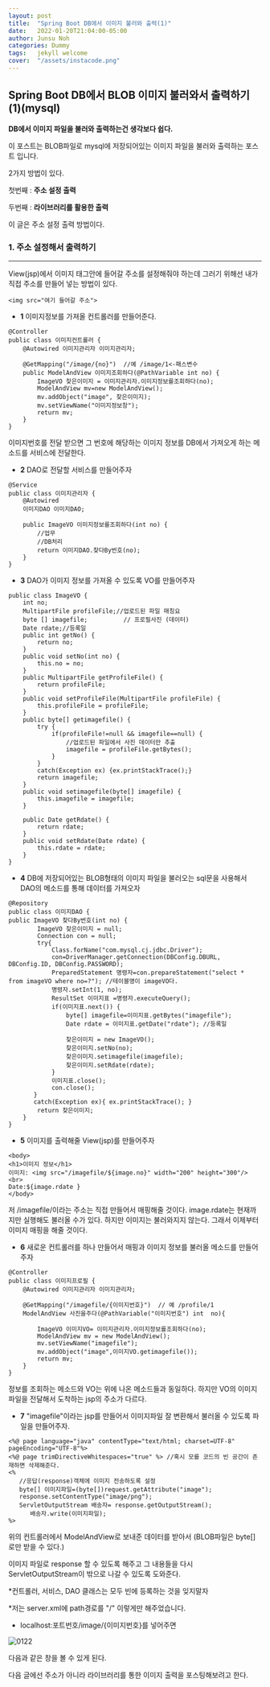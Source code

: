 ```yaml
---
layout: post
title:  "Spring Boot DB에서 이미지 불러와 출력(1)"
date:   2022-01-20T21:04:00-05:00
author: Junsu Noh
categories: Dummy
tags:	jekyll welcome
cover:  "/assets/instacode.png"
---
```




## Spring Boot DB에서 BLOB 이미지 불러와서 출력하기(1)(mysql)



**DB에서 이미지 파일을 불러와 출력하는건 생각보다 쉽다.** 

이 포스트는 BLOB파일로 mysql에 저장되어있는 이미지 파일을 불러와 출력하는 포스트 입니다.

2가지 방법이 있다. 

첫번째 : **주소 설정 출력**

두번째 : **라이브러리를 활용한 출력**

이 글은 주소 설정 출력 방법이다.



### 1. 주소 설정해서 출력하기

------

View(jsp)에서 이미지 태그안에 들어갈 주소를 설정해줘야 하는데 그러기 위해선 내가 직접 주소를 만들어 넣는 방법이 있다. 

```
<img src="여기 들어갈 주소">
```



- **1** 이미지정보를 가져올 컨트롤러를 만들어준다. 

```
@Controller
public class 이미지컨트롤러 {
	@Autowired 이미지관리자 이미지관리자;

	@GetMapping("/image/{no}")  //예 /image/1<-패스변수
	public ModelAndView 이미지조회하다(@PathVariable int no) {
		ImageVO 찾은이미지 = 이미지관리자.이미지정보를조회하다(no);
		ModelAndView mv=new ModelAndView();
		mv.addObject("image", 찾은이미지);
		mv.setViewName("이미지정보창");
		return mv;
	}
}

```

이미지번호를 전달 받으면 그 번호에 해당하는 이미지 정보를 DB에서 가져오게 하는 메소드를 서비스에 전달한다.



- **2** DAO로 전달할 서비스를 만들어주자

```
@Service
public class 이미지관리자 {
   	@Autowired
	이미지DAO 이미지DAO;

	public ImageVO 이미지정보를조회하다(int no) {
		//업무
		//DB처리
		return 이미지DAO.찾다By번호(no);
	}
}

```



- **3** DAO가 이미지 정보를 가져올 수 있도록 VO를 만들어주자

```
public class ImageVO {
	int no;
	MultipartFile profileFile;//업로드된 파일 매칭요
	byte [] imagefile;          // 프로필사진 (데이터)    
	Date rdate;//등록일
	public int getNo() {
		return no;
	}
	public void setNo(int no) {
		this.no = no;
	}	
	public MultipartFile getProfileFile() {
		return profileFile;
	}
	public void setProfileFile(MultipartFile profileFile) {
		this.profileFile = profileFile;
	}
	public byte[] getimagefile() {
		try {
			if(profileFile!=null && imagefile==null) {
				//업로드된 파일에서 사진 데이터만 추출
				imagefile = profileFile.getBytes();
			}
		}
		catch(Exception ex) {ex.printStackTrace();}
		return imagefile;
	}
	public void setimagefile(byte[] imagefile) {
		this.imagefile = imagefile;
	}
	
	public Date getRdate() {
		return rdate;
	}
	public void setRdate(Date rdate) {
		this.rdate = rdate;
	}
}
```



- **4** DB에 저장되어있는 BLOB형태의 이미지 파일을 불러오는 sql문을 사용해서 DAO의 메소드를 통해 데이터를 가져오자

```
@Repository
public class 이미지DAO {
public ImageVO 찾다By번호(int no) {
		ImageVO 찾은이미지 = null;
		Connection con = null;		 
	    try{
	        Class.forName("com.mysql.cj.jdbc.Driver");
	        con=DriverManager.getConnection(DBConfig.DBURL, DBConfig.ID, DBConfig.PASSWORD);
	        PreparedStatement 명령자=con.prepareStatement("select * from imageVO where no=?"); //테이블명이 imageVO다.
	        명령자.setInt(1, no);
	        ResultSet 이미지표 =명령자.executeQuery();
	        if(이미지표.next()) {
	        	byte[] imagefile=이미지표.getBytes("imagefile");
	        	Date rdate = 이미지표.getDate("rdate"); //등록일
	        	
	        	찾은이미지 = new ImageVO();
	        	찾은이미지.setNo(no);
	        	찾은이미지.setimagefile(imagefile);
	        	찾은이미지.setRdate(rdate);	        	
	        } 
	        이미지표.close();	        
	        con.close();
	   }
	   catch(Exception ex){ ex.printStackTrace(); }
	    return 찾은이미지;
	}
}
```



- **5** 이미지를 출력해줄 View(jsp)를 만들어주자

```
<body>
<h1>이미지 정보</h1>
이미지: <img src="/imagefile/${image.no}" width="200" height="300"/><br> 
Date:${image.rdate }
</body>
```

저 /imagefile/이라는 주소는 직접 만들어서 매핑해줄 것이다. image.rdate는 현재까지만 실행해도 불러올 수가 있다. 하지만 이미지는 불러와지지 않는다. 그래서 이제부터 이미지 매핑을 해줄 것이다.



- **6** 새로운 컨트롤러를 하나 만들어서 매핑과 이미지 정보를 불러올 메소드를 만들어주자

```
@Controller
public class 이미지프로필 {
	@Autowired 이미지관리자 이미지관리자; 
 
	@GetMapping("/imagefile/{이미지번호}")  // 예 /profile/1
	ModelAndView 사진을주다(@PathVariable("이미지번호") int  no){
		
		ImageVO 이미지VO= 이미지관리자.이미지정보를조회하다(no);
		ModelAndView mv = new ModelAndView();
		mv.setViewName("imagefile");
		mv.addObject("image",이미지VO.getimagefile());
		return mv;
	}
}
```

정보를 조회하는 메소드와 VO는 위에 나온 메소드들과 동일하다. 하지만 VO의 이미지파일을 전달해서 도착하는 jsp의 주소가 다르다. 



- **7** "imagefile"이라는 jsp를 만들어서 이미지파일 잘 변환해서 불러올 수 있도록 파일을 만들어주자.

```
<%@ page language="java" contentType="text/html; charset=UTF-8" pageEncoding="UTF-8"%>
<%@ page trimDirectiveWhitespaces="true" %> //혹시 모를 코드의 빈 공간이 존재하면 삭제해준다.
<%
   //응답(response)객체에 이미지 전송하도록 설정
   byte[] 이미지파일=(byte[])request.getAttribute("image"); 
   response.setContentType("image/png");
   ServletOutputStream 배송자= response.getOutputStream();
      배송자.write(이미지파일);
%>
```

위의 컨트롤러에서 ModelAndView로 보내준 데이터를 받아서 (BLOB파일은 byte[]로만 받을 수 있다.)



이미지 파일로 response 할 수 있도록 해주고 그 내용들을 다시 ServletOutputStream이 밖으로 나갈 수 있도록 도와준다.



*컨트롤러, 서비스, DAO 클래스는 모두 빈에 등록하는 것을 잊지말자 

*저는 server.xml에 path경로를 "/" 이렇게만 해주었습니다.



- localhost:포트번호/image/{이미지번호}를 넣어주면 

![0122](https://raw.githubusercontent.com/junsu1026/junsu1026.github.io/images/assets/img/0122.PNG)

다음과 같은 창을 볼 수 있게 된다.

다음 글에선 주소가 아니라 라이브러리를 통한 이미지 출력을 포스팅해보려고 한다.
